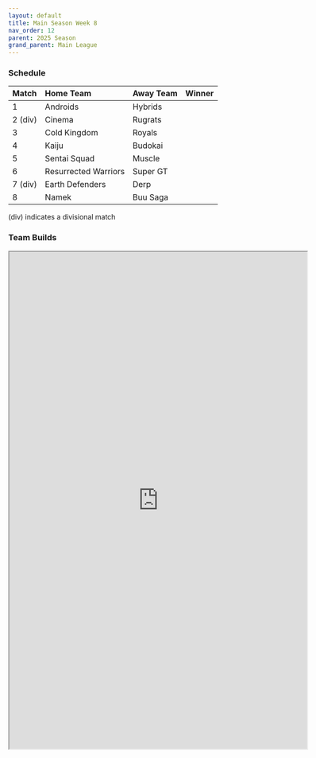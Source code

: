 ```yaml
---
layout: default
title: Main Season Week 8
nav_order: 12
parent: 2025 Season
grand_parent: Main League
---
```

### Schedule

|Match          |  Home Team            | Away Team        | Winner           |
| :-------------| :---------------------| :----------------| :----------------|
|1| Androids | Hybrids | |
|2 (div)| Cinema | Rugrats | |
|3| Cold Kingdom | Royals | |
|4| Kaiju | Budokai | |
|5| Sentai Squad | Muscle | |
|6| Resurrected Warriors | Super GT | |
|7 (div)| Earth Defenders | Derp | |
|8| Namek | Buu Saga | |


(div) indicates a divisional match

### Team Builds
 
<iframe width=600 height=1000 scrolling="yes" src="https://docs.google.com/document/d/e/2PACX-1vSebOQxW8NhCh3VeRpEdthnng3YFJXs2ZgcYBvfBF66kGjc3_e3t99umiVtB8t4ufiycdjE7t4RmtAq/pub?embedded=true"></iframe>


